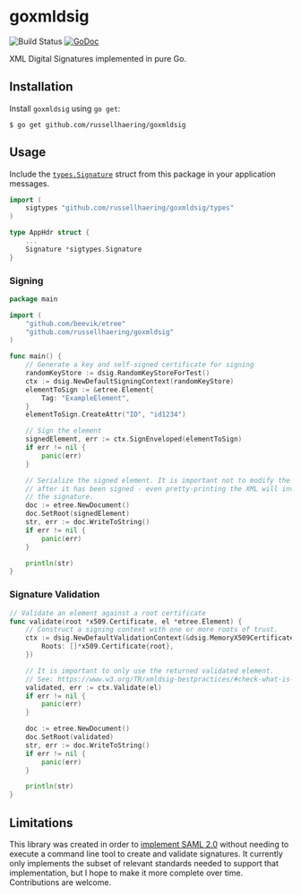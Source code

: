 # goxmldsig

![Build Status](https://github.com/russellhaering/goxmldsig/actions/workflows/test.yml/badge.svg?branch=main)
[![GoDoc](https://godoc.org/github.com/russellhaering/goxmldsig?status.svg)](https://godoc.org/github.com/russellhaering/goxmldsig)

XML Digital Signatures implemented in pure Go.

## Installation

Install `goxmldsig` using `go get`:

```
$ go get github.com/russellhaering/goxmldsig
```

## Usage

Include the [`types.Signature`](https://pkg.go.dev/github.com/russellhaering/goxmldsig/types#Signature) struct from this package in your application messages.

```go
import (
    sigtypes "github.com/russellhaering/goxmldsig/types"
)

type AppHdr struct {
    ...
    Signature *sigtypes.Signature
}
```

### Signing

```go
package main

import (
    "github.com/beevik/etree"
    "github.com/russellhaering/goxmldsig"
)

func main() {
    // Generate a key and self-signed certificate for signing
    randomKeyStore := dsig.RandomKeyStoreForTest()
    ctx := dsig.NewDefaultSigningContext(randomKeyStore)
    elementToSign := &etree.Element{
        Tag: "ExampleElement",
    }
    elementToSign.CreateAttr("ID", "id1234")

    // Sign the element
    signedElement, err := ctx.SignEnveloped(elementToSign)
    if err != nil {
        panic(err)
    }

    // Serialize the signed element. It is important not to modify the element
    // after it has been signed - even pretty-printing the XML will invalidate
    // the signature.
    doc := etree.NewDocument()
    doc.SetRoot(signedElement)
    str, err := doc.WriteToString()
    if err != nil {
        panic(err)
    }

    println(str)
}
```

### Signature Validation

```go
// Validate an element against a root certificate
func validate(root *x509.Certificate, el *etree.Element) {
    // Construct a signing context with one or more roots of trust.
    ctx := dsig.NewDefaultValidationContext(&dsig.MemoryX509CertificateStore{
        Roots: []*x509.Certificate{root},
    })

    // It is important to only use the returned validated element.
    // See: https://www.w3.org/TR/xmldsig-bestpractices/#check-what-is-signed
    validated, err := ctx.Validate(el)
    if err != nil {
        panic(err)
    }

    doc := etree.NewDocument()
    doc.SetRoot(validated)
    str, err := doc.WriteToString()
    if err != nil {
        panic(err)
    }

    println(str)
}
```

## Limitations

This library was created in order to [implement SAML 2.0](https://github.com/russellhaering/gosaml2)
without needing to execute a command line tool to create and validate signatures. It currently
only implements the subset of relevant standards needed to support that implementation, but
I hope to make it more complete over time. Contributions are welcome.
